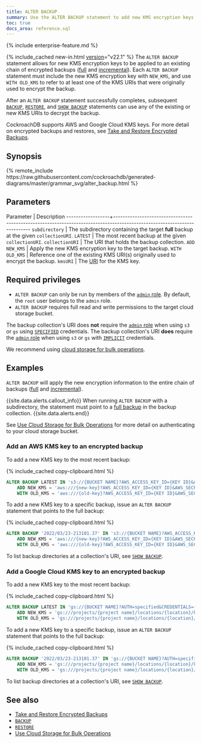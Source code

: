 ```yaml
---
title: ALTER BACKUP
summary: Use the ALTER BACKUP statement to add new KMS encryption keys to backups.
toc: true
docs_area: reference.sql
---
```


{% include enterprise-feature.md %}

{% include_cached new-in.html [version](cluster-settings.html#setting-version)="v22.1" %} The `ALTER BACKUP` statement allows for new KMS encryption keys to be applied to an existing chain of encrypted backups ([full](take-full-and-incremental-backups.html#full-backups) and [incremental](take-full-and-incremental-backups.html#incremental-backups)). Each `ALTER BACKUP` statement must include the new KMS encryption key with `NEW_KMS`, and use `WITH OLD_KMS` to refer to at least one of the KMS URIs that were originally used to encrypt the backup.

After an `ALTER BACKUP` statement successfully completes, subsequent [`BACKUP`](backup.html), [`RESTORE`](restore.html), and [`SHOW BACKUP`](show-backup.html) statements can use any of the existing or new KMS URIs to decrypt the backup.

CockroachDB supports AWS and Google Cloud KMS keys. For more detail on encrypted backups and restores, see [Take and Restore Encrypted Backups](take-and-restore-encrypted-backups.html).

## Synopsis

<div>
{% remote_include https://raw.githubusercontent.com/cockroachdb/generated-diagrams/master/grammar_svg/alter_backup.html %}
</div>

## Parameters

Parameter         | Description
------------------+-------------------------------------------------------------------------------------------------------------------------
`subdirectory`    | The subdirectory containing the target **full** backup at the given `collectionURI`.
`LATEST`          | The most recent backup at the given `collectionURI`.
`collectionURI`   | The URI that holds the backup collection.
`ADD NEW_KMS`     | Apply the new KMS encryption key to the target backup.
`WITH OLD_KMS`    | Reference one of the existing KMS URI(s) originally used to encrypt the backup.
`kmsURI`          | The [URI](take-and-restore-encrypted-backups.html#uri-formats) for the KMS key.

## Required privileges

- `ALTER BACKUP` can only be run by members of the [`admin` role](security-reference/authorization.html#admin-role). By default, the `root` user belongs to the `admin` role.
- `ALTER BACKUP` requires full read and write permissions to the target cloud storage bucket.

The backup collection's URI does **not** require the [`admin` role](security-reference/authorization.html#admin-role) when using `s3` or `gs` using [`SPECIFIED`](use-cloud-storage-for-bulk-operations.html#authentication) credentials. The backup collection's URI **does** require the [`admin` role](security-reference/authorization.html#admin-role) when using `s3` or `gs` with [`IMPLICIT`](use-cloud-storage-for-bulk-operations.html#authentication) credentials.

We recommend using [cloud storage for bulk operations](use-cloud-storage-for-bulk-operations.html).

## Examples

`ALTER BACKUP` will apply the new encryption information to the entire chain of backups ([full](take-full-and-incremental-backups.html#full-backups) and [incremental](take-full-and-incremental-backups.html#incremental-backups)).

{{site.data.alerts.callout_info}}
When running `ALTER BACKUP` with a subdirectory, the statement must point to a [full backup](take-full-and-incremental-backups.html#full-backups) in the backup collection.
{{site.data.alerts.end}}

See [Use Cloud Storage for Bulk Operations](use-cloud-storage-for-bulk-operations.html) for more detail on authenticating to your cloud storage bucket.

### Add an AWS KMS key to an encrypted backup

To add a new KMS key to the most recent backup:

{% include_cached copy-clipboard.html %}
~~~ sql
ALTER BACKUP LATEST IN 's3://{BUCKET NAME}?AWS_ACCESS_KEY_ID={KEY ID}&AWS_SECRET_ACCESS_KEY={SECRET ACCESS KEY}'
    ADD NEW_KMS = 'aws:///{new-key}?AWS_ACCESS_KEY_ID={KEY ID}&AWS_SECRET_ACCESS_KEY={SECRET ACCESS KEY}&REGION={location}'
    WITH OLD_KMS = 'aws:///{old-key}?AWS_ACCESS_KEY_ID={KEY ID}&AWS_SECRET_ACCESS_KEY={SECRET ACCESS KEY}&REGION={location}';
~~~  

To add a new KMS key to a specific backup, issue an `ALTER BACKUP` statement that points to the full backup:

{% include_cached copy-clipboard.html %}
~~~ sql
ALTER BACKUP '2022/03/23-213101.37' IN 's3://{BUCKET NAME}?AWS_ACCESS_KEY_ID={KEY ID}&AWS_SECRET_ACCESS_KEY={SECRET ACCESS KEY}'
    ADD NEW_KMS = 'aws:///{new-key}?AWS_ACCESS_KEY_ID={KEY ID}&AWS_SECRET_ACCESS_KEY={SECRET ACCESS KEY}&REGION={location}'
    WITH OLD_KMS = 'aws:///{old-key}?AWS_ACCESS_KEY_ID={KEY ID}&AWS_SECRET_ACCESS_KEY={SECRET ACCESS KEY}&REGION={location}';
~~~  

To list backup directories at a collection's URI, see [`SHOW BACKUP`](show-backup.html).

### Add a Google Cloud KMS key to an encrypted backup

To add a new KMS key to the most recent backup:

{% include_cached copy-clipboard.html %}
~~~ sql
ALTER BACKUP LATEST IN 'gs://{BUCKET NAME}?AUTH=specified&CREDENTIALS={ENCODED KEY}'
    ADD NEW_KMS = 'gs:///projects/{project name}/locations/{location}/keyRings/{key ring name}/cryptoKeys/{new key}?AUTH=specified&CREDENTIALS={encoded key}'
    WITH OLD_KMS = 'gs:///projects/{project name}/locations/{location}/keyRings/{key ring name}/cryptoKeys/{old key}?AUTH=specified&CREDENTIALS={encoded key}';
~~~  

To add a new KMS key to a specific backup, issue an `ALTER BACKUP` statement that points to the full backup:

{% include_cached copy-clipboard.html %}
~~~ sql
ALTER BACKUP '2022/03/23-213101.37' IN 'gs://{BUCKET NAME}?AUTH=specified&CREDENTIALS={ENCODED KEY}'
    ADD NEW_KMS = 'gs:///projects/{project name}/locations/{location}/keyRings/{key ring name}/cryptoKeys/{new key}?AUTH=specified&CREDENTIALS={encoded key}'
    WITH OLD_KMS = 'gs:///projects/{project name}/locations/{location}/keyRings/{key ring name}/cryptoKeys/{old key}?AUTH=specified&CREDENTIALS={encoded key}';
~~~  

To list backup directories at a collection's URI, see [`SHOW BACKUP`](show-backup.html).

## See also

- [Take and Restore Encrypted Backups](take-and-restore-encrypted-backups.html)
- [`BACKUP`](backup.html)
- [`RESTORE`](restore.html)
- [Use Cloud Storage for Bulk Operations](use-cloud-storage-for-bulk-operations.html)
